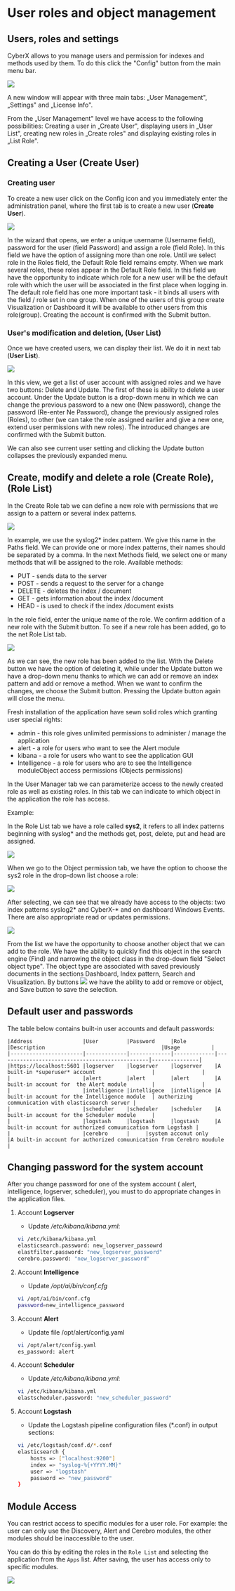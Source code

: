 # User roles and object management #

## Users, roles and settings  ##

CyberX allows to you manage users and permission for
indexes and methods used by them. To do this click the "Config" button from the main menu bar.

![](/media/media/image38_js.png)

A new window will appear with three main tabs: „User Management",
„Settings" and „License Info".

From the „User Management" level we have access to the following
possibilities: Creating a user in „Create User", displaying users in
„User List", creating new roles in „Create roles" and displaying
existing roles in „List Role".

## Creating a User (Create User) ##

### Creating user ###
To create a new user click on the Config icon and you immediately
enter the administration panel, where the first tab is to create
a new user (**Create User**).

![](/media/media/image52_js.png)

In the wizard that opens, we enter a unique username (Username field),
password for the user (field Password) and assign a role (field Role). 
In this field we have the option of assigning more than one role. 
Until we select role in the Roles field, the Default Role field 
remains empty. When we mark several roles, these roles appear in 
the Default Role field. In this field we have the opportunity to 
indicate which role for a new user will be the default role with 
which the user will be associated in the first place when logging in. 
The default role field has one more important task - it binds all 
users with the field / role set in one group. When one of the users 
of this group create Visualization or Dashboard it will be available 
to other users from this role(group). Creating the account is confirmed 
with the Submit button.

### User's modification and deletion, (User List) ###

Once we have created users, we can display their list. We do it in
next tab (**User List**).

![](/media/media/image53_js.png)

In this view, we get a list of user account with assigned roles and we
have two buttons: Delete and Update. The first of these is ability to
delete a user account. Under the Update button is a drop-down menu in
which we can change the previous password to a new one (New password),
change the password (Re-enter Ne Password), change the previously
assigned roles (Roles), to other (we can take the role assigned
earlier and give a new one, extend user permissions with new roles).
The introduced changes are confirmed with the Submit button.

We can also see current user setting and clicking the Update button 
collapses the previously expanded menu.

## Create, modify and delete a role (Create Role), (Role List)  ##

In the Create Role tab we can define a new role with permissions that 
we assign to a pattern or several index patterns.

![](/media/media/image54_js.png)

In example, we use the syslog2\* index pattern. We give this name
in the Paths field. We can provide one or more index patterns, their
names should be separated by a comma. In the next Methods field, we
select one or many methods that will be assigned to the role. Available
methods:

- PUT - sends data to the server
- POST - sends a request to the server for a change
- DELETE - deletes the index / document
- GET - gets information about the index /document
- HEAD - is used to check if the index /document exists

In the role field, enter the unique name of the role. We confirm addition
of a new role with the Submit button. To see if a new role has been added, 
go to the net Role List tab.

![](/media/media/image55_js.png)

As we can see, the new role has been added to the list. With the
Delete button we have the option of deleting it, while under the
Update button we have a drop-down menu thanks to which we can add or
remove an index pattern and add or remove a method. When we want to
confirm the changes, we choose the Submit button. Pressing the Update
button again will close the menu.

Fresh installation of the application have sewn solid roles which
granting user special rights:

- admin - this role gives unlimited permissions to administer / manage
the application
- alert - a role for users who want to see the Alert module
- kibana - a role for users who want to see the application GUI
- Intelligence - a role for users who are to see the Intelligence moduleObject access permissions (Objects permissions)

In the User Manager tab we can parameterize access to the newly 
created role as well as existing roles. In this tab we can indicate 
to which object in the application the role has access.

Example:

In the Role List tab we have a role called **sys2**, it refers
to all index patterns beginning with syslog\* and the methods get,
post, delete, put and head are assigned.

![](/media/media/image56_js.png)

When we go to the Object permission tab, we have the option to choose
the sys2 role in the drop-down list choose a role:

![](/media/media/image57_js.png)

After selecting, we can see that we already have access to the objects:
two index patterns syslog2\* and CyberX-\* and on dashboard Windows Events. 
There are also appropriate read or updates permissions.

![](/media/media/image58_js.png)

From the list we have the opportunity to choose another object that we
can add to the role. We have the ability to quickly find this object
in the search engine (Find) and narrowing the object class in
the drop-down field "Select object type". The object type are associated
with saved previously documents in the sections Dashboard, Index pattern, 
Search and Visualization. 
By buttons ![](/media/media/image59.png) we have the ability to add or remove or
object, and Save button to save the selection.

## Default user and passwords ##

The table below contains built-in user accounts and default passwords:

	|Address                |User         |Password     |Role         |Description                                     |Usage          |
	|-----------------------|-------------|-------------|-------------|------------------------------------------------|---------------|
	|https://localhost:5601	|logserver    |logserver    |logserver    |A built-in *superuser* account                  |               |
	|                       |alert        |alert        |alert        |A built-in account for  the Alert module        |               |  
	|                       |intelligence |intelligece  |intelligence |A built-in account for the Intelligence module  | authorizing communication with elasticsearch server | 
	|                       |scheduler    |scheduler    |scheduler    |A built-in account for the Scheduler module     |
	|                       |logstash     |logstash     |logstash     |A built-in account for authorized comuunication form Logstash |
	|                       |cerebro      |     |system acconut only     |A built-in account for authorized comuunication from Cerebro moudule |

## Changing password for the system account ##

After you change password for one of the system account ( alert, intelligence, logserver, scheduler), you must to do appropriate changes in the application files.

1. Account **Logserver**
		
	- Update */etc/kibana/kibana.yml*:
		
	```bash
	vi /etc/kibana/kibana.yml
	elasticsearch.password: new_logserver_passowrd
	elastfilter.password: "new_logserver_password"
	cerebro.password: "new_logserver_password"
	```


1. Account **Intelligence**

	- Update */opt/ai/bin/conf.cfg*

	```bash
	vi /opt/ai/bin/conf.cfg
	password=new_intelligence_password
	```

1. Account **Alert**
	- Update file /opt/alert/config.yaml
	
	```bash
	vi /opt/alert/config.yaml
	es_password: alert
	```
	
1. Account **Scheduler**
	- Update */etc/kibana/kibana.yml*:
	
	```bash
	vi /etc/kibana/kibana.yml	
	elastscheduler.password: "new_scheduler_password"
	```
	
1. Account **Logstash**
	- Update the Logstash pipeline configuration files (*.conf) in output sections:
		
	```bash
	vi /etc/logstash/conf.d/*.conf
	elasticsearch {
		hosts => ["localhost:9200"]
		index => "syslog-%{+YYYY.MM}"
		user => "logstash"
		password => "new_password"
	}
	```

## Module Access

You can restrict access to specific modules for a user role. For example: the user can only use the Discovery, Alert and Cerebro modules, the other modules should be inaccessible to the user.

You can do this by editing the roles in the `Role List` and selecting the application from the `Apps` list. After saving, the user has access only to specific modules.

![](/media/media/image165.png)